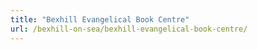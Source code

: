 ```yaml
---
title: "Bexhill Evangelical Book Centre"
url: /bexhill-on-sea/bexhill-evangelical-book-centre/
---
```

